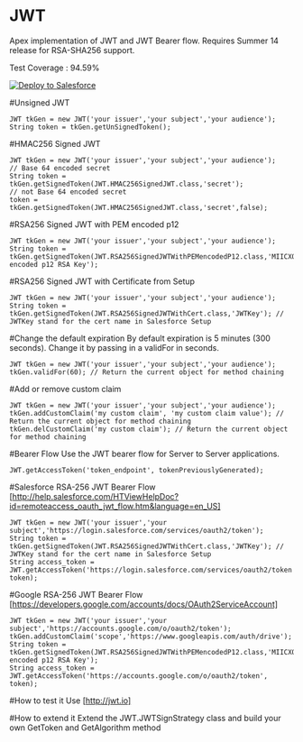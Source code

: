 JWT
===

Apex implementation of JWT and JWT Bearer flow.   Requires Summer 14 release for RSA-SHA256 support.

Test Coverage : 94.59%

<a href="https://githubsfdeploy.herokuapp.com?owner=ForceComDeveloper&repo=Apex_JWT">
  <img alt="Deploy to Salesforce"
       src="https://raw.githubusercontent.com/afawcett/githubsfdeploy/master/src/main/webapp/resources/img/deploy.png">
</a>


#Unsigned JWT
```
JWT tkGen = new JWT('your issuer','your subject','your audience');
String token = tkGen.getUnSignedToken();
```

#HMAC256 Signed JWT
```
JWT tkGen = new JWT('your issuer','your subject','your audience');
// Base 64 encoded secret
String token = tkGen.getSignedToken(JWT.HMAC256SignedJWT.class,'secret');
// not Base 64 encoded secret
token = tkGen.getSignedToken(JWT.HMAC256SignedJWT.class,'secret',false);
```

#RSA256 Signed JWT with PEM encoded p12
```
JWT tkGen = new JWT('your issuer','your subject','your audience');
String token = tkGen.getSignedToken(JWT.RSA256SignedJWTWithPEMencodedP12.class,'MIICXQIBAAKBgQC4U4Bma7kKa0CLU...pem encoded p12 RSA Key');
```

#RSA256 Signed JWT with Certificate from Setup
```
JWT tkGen = new JWT('your issuer','your subject','your audience');
String token = tkGen.getSignedToken(JWT.RSA256SignedJWTWithCert.class,'JWTKey'); // JWTKey stand for the cert name in Salesforce Setup
```

#Change the default expiration
By default expiration is 5 minutes (300 seconds).   Change it by passing in a validFor in seconds.

```
JWT tkGen = new JWT('your issuer','your subject','your audience');
tkGen.validFor(60); // Return the current object for method chaining
```

#Add or remove custom claim

```
JWT tkGen = new JWT('your issuer','your subject','your audience');
tkGen.addCustomClaim('my custom claim', 'my custom claim value'); // Return the current object for method chaining
tkGen.delCustomClaim('my custom claim'); // Return the current object for method chaining
```

#Bearer Flow
Use the JWT bearer flow for Server to Server applications.

```
JWT.getAccessToken('token_endpoint', tokenPreviouslyGenerated);
```

#Salesforce RSA-256 JWT Bearer Flow
[http://help.salesforce.com/HTViewHelpDoc?id=remoteaccess_oauth_jwt_flow.htm&language=en_US]

```
JWT tkGen = new JWT('your issuer','your subject','https://login.salesforce.com/services/oauth2/token');
String token = tkGen.getSignedToken(JWT.RSA256SignedJWTWithCert.class,'JWTKey'); // JWTKey stand for the cert name in Salesforce Setup
String access_token = JWT.getAccessToken('https://login.salesforce.com/services/oauth2/token', token);
 ```

#Google RSA-256 JWT Bearer Flow
[https://developers.google.com/accounts/docs/OAuth2ServiceAccount]

```
JWT tkGen = new JWT('your issuer','your subject','https://accounts.google.com/o/oauth2/token');
tkGen.addCustomClaim('scope','https://www.googleapis.com/auth/drive');
String token = tkGen.getSignedToken(JWT.RSA256SignedJWTWithPEMencodedP12.class,'MIICXQIBAAKBgQC4U4Bma7kKa0CLU...pem encoded p12 RSA Key');
String access_token = JWT.getAccessToken('https://accounts.google.com/o/oauth2/token', token);
```

#How to test it
Use [http://jwt.io]

#How to extend it
Extend the JWT.JWTSignStrategy class and build your own GetToken and GetAlgorithm method